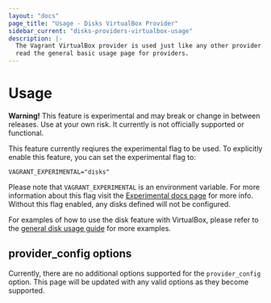 ```yaml
---
layout: "docs"
page_title: "Usage - Disks VirtualBox Provider"
sidebar_current: "disks-providers-virtualbox-usage"
description: |-
  The Vagrant VirtualBox provider is used just like any other provider. Please
  read the general basic usage page for providers.
---
```


# Usage

<div class="alert alert-warning">
  <strong>Warning!</strong> This feature is experimental and may break or
  change in between releases. Use at your own risk. It currently is not officially
  supported or functional.

  This feature currently reqiures the experimental flag to be used. To explicitly enable this feature, you can set the experimental flag to:

  ```
  VAGRANT_EXPERIMENTAL="disks"
  ```

  Please note that `VAGRANT_EXPERIMENTAL` is an environment variable. For more
  information about this flag visit the [Experimental docs page](/docs/experimental/)
  for more info. Without this flag enabled, any disks defined will not be configured.
</div>

For examples of how to use the disk feature with VirtualBox, please refer to the
[general disk usage guide](/docs/disks/usage.html) for more examples.

## provider_config options

Currently, there are no additional options supported for the `provider_config` option.
This page will be updated with any valid options as they become supported.
